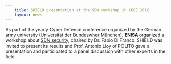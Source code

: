 ```yaml
---
    title: SHIELD presentation at the SDN workshop in CODE 2018
    layout: news
---
```


As part of the yearly Cyber Defence conference organized by the German army
university (Universität der Bundeswher München), **ENISA** organized a workshop
about [SDN security](https://www.unibw.de/code-events/workshops),
chaired by Dr. Fabio Di Franco. SHIELD was invited to present its results and
Prof. Antonio Lioy of POLITO gave a presentation and participated to a panel
discussion with other experts in the field.
